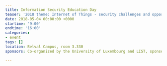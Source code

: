 ```yaml
---
title: Information Security Education Day
teaser: '2018 theme: Internet of Things - security challenges and opportunities'
date: 2018-05-04 00:00:00 +0000
startime: '9:00'
endtime: '16:00'
categories:
- event
tags: []
location: Belval Campus, room 3.330
sponsors: Co-organized by the University of Luxembourg and LIST, sponsored by CLUSIL

---
```

